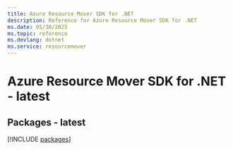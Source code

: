 ```yaml
---
title: Azure Resource Mover SDK for .NET
description: Reference for Azure Resource Mover SDK for .NET
ms.date: 05/30/2025
ms.topic: reference
ms.devlang: dotnet
ms.service: resourcemover
---
```

# Azure Resource Mover SDK for .NET - latest
## Packages - latest
[!INCLUDE [packages](resource-mover-index.md)]